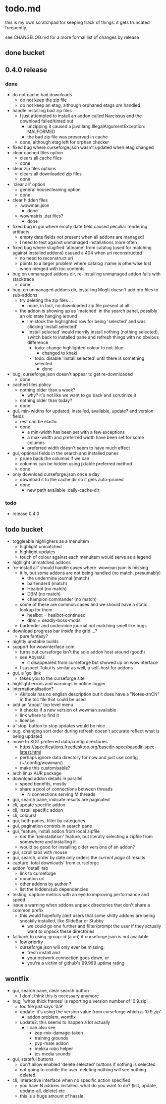 # todo.md

this is my own scratchpad for keeping track of things. it gets truncated frequently.

see CHANGELOG.md for a more formal list of changes by release

## done bucket



## 0.4.0 release

### done

* do not cache bad downloads
    - do not keep the zip file
    - do not keep an etag, although orphaned etags *are* handled
* handle installing bad zip files
    - I just attempted to install an addon called Narcissus and the download failed/timed out
        - unzipping it caused a java.lang.IllegalArgumentException: MALFORMED
        - the bad zip file was preserved in cache
    - done, although etag left for orphan checker
* fixed bug where curseforge.json wasn't updated when etag changed
* clear cached files option
    - clears all cache files
    - done
* clear zip files options
    - clears all downloaded zip files
    - done
* 'clear all' option
    - general housecleaning option
    - done
* clear hidden files
    - .wowman.json
        - done
    - wowmatrix .dat files?
        - done
* fixed bug in gui where empty date field caused peculiar rendering artifacts
    - empty date fields not present when all addons are managed!
    - I need to test against unmanaged installations more often
* fixed bug where slugified 'altname' from catalog (used for matching against installed addons) caused a 404 when uri reconstructed
    - no need to reconstruct uri
    - points to a larger problem where catalog :name is otherwise lost when merged with toc contents
* bug on unmanaged addons dir, re-installing unmanaged addon fails with stacktrace
    - done
* bug, on unmanaged addons dir, installing MogIt doesn't add nfo files to sub-addons
    - try deleting the zip files ...
        - nope, in fact, no downloaded zip file present at all...
    - the addon is showing up as 'matched' in the search panel, possibly an old state hanging around
        - I mistook the highlighted row for being 'selected' and was clicking 'install selected'
        - 'install selected' would merrily install nothing (nothing selected), switch back to installed pane and refresh things with no obvious difference
            - todo: change highlighted colour to not-blue
                - changed to khaki
            - todo: disable 'install selected' until there is something selected
                - done
* bug, curseforge.json doesn't appear to get re-downloaded
    - done
* cached files policy
    - nothing older than a week?
        - why? it's not like we want to go back and scrutinize it
    - nothing older than today?
    - done
* gui, min-widths for updated, installed, available, update? and version fields
    - rest can be elastic
    - done
        - a min-width has been set with a few exceptions
        - a max-width and preferred width have been set for some columns
        - preferred width doesn't seem to have much effect
* gui, optional fields in the search and installed panes
    - prune back the columns if we can
    - columns can be hidden using jxtable preferred method
    - done
* only download curseforge.json once a day
    - download it to the cache dir so it gets auto-pruned
    - done
        - new path available :daily-cache-dir

### todo

* release 0.4.0

## todo bucket

* toggleable highlighers as a menuitem
    - highlight unmatched
    - highlight updates
    - touch of colour against each menuitem would serve as a legend
* highlight unmatched addons
* 're-install all' should handle cases where .wowman.json is missing
    - it *is*, but some addons are not being handled (no match, presumably)
        - the undermine journal (match)
        - bartender4 (match)
        - Healbot (no match)
        - DBM (no match)
        - champion commander (no match)
    - some of these are common cases and we should have a static lookup for them
        - healbot = healbot-continued
        - dbm = deadly-boss-mods
    - bartender and undermine journal not matching smell like bugs
* download progress bar *inside* the grid ...?
    - pure fantasy?
* nightly unstable builds
* support for wowinterface.com
    - turns out curseforge isn't the sole addon host around (good!)
    - see AbyssUI
        - it disappeared from curseforge but showed up on wowinterface
    - I suspect Tukui is similar as well, a self-host for addons 
* gui, a 'go' link
    - takes you to the curseforge site
* highlight errors and warnings in notice logger
* internationalisation? 
    - Akitools has no english description but it does have a "Notes-zhCN" in the toc file that could be used
* add an 'about' top level menu
    - it checks if a new version of wowman available
    - link where to find it
    - licence
* a 'stop' button to stop updates would be nice ...
* bug, changing sort order during refresh doesn't accurate reflect what is being updated
* move to XDG preferred data/config directories
    - https://specifications.freedesktop.org/basedir-spec/basedir-spec-latest.html
    - perhaps ignore data directory for now and just use config (~/.config/wowman/)
    - make this customisable?
* arch linux AUR package
* download addon details in parallel
    - speed benefits, mostly
    - share a pool of connections between threads
        - N connections serving M threads
* gui, search pane, indicate results are paginated
* cli, update specific addon
* cli, install specific addon
* cli, colours!
* gui, both panes, filter by categories
* gui, pagination controls in search pane
* gui, feature, install addon from local zipfile
    - *not* the 'reinstallation' feature, but literally selecting a zipfile from somewhere and installing it
    - would be good for installing older versions of an addon?
* gui, scroll tabs with mouse
* gui, search, order by date only orders the *current page* of results
* capture 'total downloads' from curseforge
* addon 'detail' tab
    - link to curseforge
    - donation url
    - other addons by author ?
    - list the hidden/sub dependencies
* testing, capture metrics with an eye to improving performance and speed
* issue a warning when addons unpack directories that don't share a common prefix
    - this would hopefully alert users that some shitty addons are being sneakily installed, like SlideBar or Stubby
        - we could go one further and filter/prompt the user if they actually want to unpack these directories
* fallback to using :group-id (a uri) if curseforge.json is not available
    - low priority
    - curseforge.json will only ever be missing:
        - fresh install and
        - your network connection goes down, or
        - you're a victim of github's 99.999 uptime rating

## wontfix
* gui, search pane, clear search button
    - I don't think this is necessary anymore
* bug, 'whoa thick frames' is reporting a version number of '0.9.zip'
    - toc file just says '0.9'
    - update: it's using the version value from curseforge which *is* '0.9.zip'
        - addon problem, wontfix
    - update2: this seems to happen a lot actually
        - I can also see
            - zep-mix-damage-taken
            - training grounds
            - pvp-mate addon
            - mekka robo helper
            - jcs media sounds
* gui, stateful buttons
    - don't allow enabled 'delete selected' buttons if nothing is selected
    - not going to coddle the user. deleting nothing will see nothing deleted.
* cli, interactive interface when no specific action specified
    - you have N addons installed. what do you want to do? (list, update, update-all, delete) etc
    - this is a huge amount of hassle
